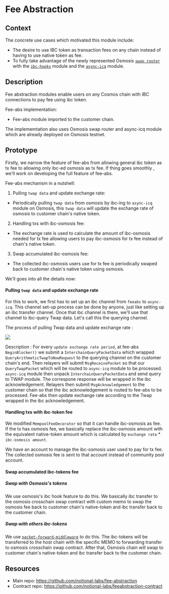 # Fee Abstraction

## Context 

The concrete use cases which motivated this module include:
 - The desire to use IBC token as transaction fees on any chain instead of having to use native token as fee.
 - To fully take advantage of the newly represented Osmosis [``swap router``](https://github.com/osmosis-labs/osmosis/tree/main/cosmwasm/contracts) with the [``ibc-hooks``](https://github.com/osmosis-labs/osmosis/tree/main/x/ibc-hooks) module and the [``async-icq``](https://github.com/strangelove-ventures/async-icq) module.
 
## Description 

Fee abstraction modules enable users on any Cosmos chain with IBC connections to pay fee using ibc token.

Fee-abs implementation:
 - Fee-abs module imported to the customer chain.

The implememtation also uses Osmosis swap router and async-icq module which are already deployed on Osmosis testnet. 

## Prototype

Firstly, we narrow the feature of fee-abs from allowing general ibc token as tx fee to allowing only ibc-ed osmosis as tx fee. If thing goes smoothly , we'll work on developing the full feature of fee-abs.

Fee-abs mechanism in a nutshell:
 1. Pulling `twap data` and update exchange rate: 
 - Periodically pulling `twap data` from osmosis by ibc-ing to `async-icq` module on Osmosis, this `twap data` will update the exchange rate of osmosis to customer chain's native token. 
 2. Handling txs with ibc-osmosis fee: 
 - The exchange rate is used to calculate the amount of ibc-osmosis needed for tx fee allowing users to pay ibc-osmosis for tx fee instead of chain's native token.
 3. Swap accumulated ibc-osmosis fee:
 - The collected ibc-osmosis users use for tx fee is periodically swaped back to customer chain's native token using osmosis.

We'll goes into all the details now:

#### Pulling `twap data` and update exchange rate
For this to work, we first has to set up an ibc channel from `feeabs` to `async-icq`. This channel set-up process can be done by anyone, just like setting up an ibc transfer channel. Once that ibc channel is there, we'll use that channel to ibc-query Twap data. Let's call this the querying channel.

The process of pulling Twap data and update exchange rate :

![](https://i.imgur.com/HJ9a26H.png)

Description :
    For every `update exchange rate period`, at fee-abs `BeginBlocker()` we submit a `InterchainQueryPacketData` which wrapped `QueryArithmeticTwapToNowRequest` to the querying channel on the customer chain's end. Then relayers will submit `MsgReceivePacket` so that our `QueryTwapPacket` which will be routed to `async-icq` module to be processed. `async-icq` module then unpack `InterchainQueryPacketData` and send query to TWAP module. The correspone response will be wrapped in the ibc acknowledgement. Relayers then submit `MsgAcknowledgement` to the customer chain so that the ibc acknowledgement is routed to fee-abs to be processed. Fee-abs then update exchange rate according to the Twap wrapped in the ibc acknowledgement.

#### Handling txs with ibc-token fee
We modified `MempoolFeeDecorator` so that it can handle ibc-osmosis as fee. If the tx has osmosis fee, we basically replace the ibc-osmosis amount with the equivalent native-token amount which is calculated by `exchange rate` * `ibc-osmosis amount`.

We have an account to manage the ibc-osmosis user used to pay for tx fee. The collected osmosis fee is sent to that account instead of community pool account.

#### Swap accumulated ibc-tokens fee
##### Swap with Osmosis's tokens
We use osmosis's ibc hook feature to do this. We basically ibc transfer to the osmosis crosschain swap contract with custom memo to swap the osmosis fee back to customer chain's native-token and ibc transfer back to the customer chain.

##### Swap with others ibc-tokens
We use [``packet-forward-middleware``](https://github.com/strangelove-ventures/packet-forward-middleware) to do this. The ibc-tokens will be transferred to the host chain with the specific MEMO to forwarding transfer to osmosis crosschain swap contract. After that, Osmosis chain will swap to customer chain's native-token and ibc transfer back to the customer chain.

## Resources
 - Main repo: https://github.com/notional-labs/fee-abstraction
 - Contract repo: https://github.com/notional-labs/feeabstraction-contract
